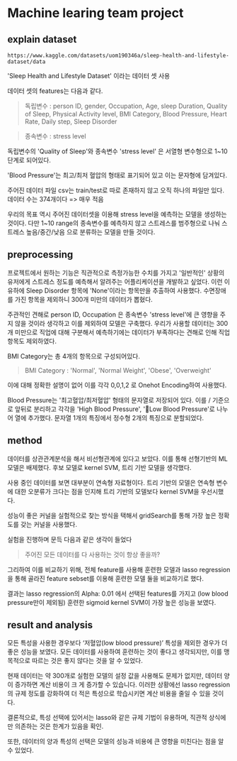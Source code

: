 # Machine learing team project

## explain dataset

    https://www.kaggle.com/datasets/uom190346a/sleep-health-and-lifestyle-dataset/data
    
'Sleep Health and Lifestyle Dataset' 이라는 데이터 셋 사용

데이터 셋의 features는 다음과 같다.


> 독립변수 : person ID, gender, Occupation, Age, sleep Duration, Quality of Sleep, Physical Activity level, BMI Category, Blood Pressure, Heart Rate, Daily step, Sleep Disorder


> 종속변수 : stress level


독립변수의 'Quality of Sleep'와 종속변수 'stress level' 은 서열형 변수형으로 1~10 단계로 되어있다.

'Blood Pressure'는 최고/최저 혈압의 형태로 표기되어 있고 이는 문자형에 담겨있다.

주어진 데이터 파일 csv는 train/test로 따로 존재하지 않고 오직 하나의 파일만 있다. 데이터 수는 374개이다 => 매우 적음


우리의 목표 역시 주어진 데이터셋을 이용해 stress level을 예측하는 모델을 생성하는 것이다. 다만 1~10 range의 종속변수를 예측하지 않고 스트레스를 범주형으로 나눠 스트레스 높음/중간/낮음 으로 분류하는 모델을 만들 것이다.


## preprocessing

프로젝트에서 원하는 기능은 직관적으로 측정가능한 수치를 가지고 '일반적인' 상황의 유저에게 스트레스 정도를 예측해서 알려주는 어플리케이션을 개발하고 싶었다. 이런 이유하에 Sleep Disorder 항목에 'None'이라는 항목만을 추출하여 사용했다. 수면장애를 가진 항목을 제외하니 300개 미만의 데이터가 뽑혔다.

주관적인 견해로 person ID, Occupation 은 종속변수 'stress level'에 큰 영향을 주지 않을 것이라 생각하고 이를 제외하여 모델은 구축했다. 우리가 사용할 데이터는 300개 미만으로 직업에 대해 구분해서 예측하기에는 데이터가 부족하다는 견해로 인해 직업항목도 제외하였다.

BMI Category는 총 4개의 항목으로 구성되어있다.

> BMI Category : 'Normal', 'Normal Weight', 'Obese', 'Overweight'

이에 대해 정확한 설명이 없어 이를 각각 0,0,1,2 로 Onehot Encoding하여 사용했다.

Blood Pressure는 '최고혈압/최저혈압' 형태의 문자열로 저장되어 있다. 이를 / 기준으로 앞뒤로 분리하고 각각을 'High Blood Pressure', 'Low Blood Pressure'로 나누어 열에 추가했다. 문자열 1개의 특징에서 정수형 2개의 특징으로 분할되었다.


## method


데이터를 상관관계분석을 해서 비선형관계에 있다고 보았다. 이를 통해 선형기반의 ML 모델은 배제했다. 후보 모델로 kernel SVM, 트리 기반 모델을 생각했다.

사용 중인 데이터를 보면 대부분이 연속형 자료형이다. 트리 기반의 모델은 연속형 변수에 대한 오분류가 크다는 점을 인지해 트리 기반의 모델보다 kernel SVM을 우선시했다.

성능이 좋은 커널을 실험적으로 찾는 방식을 택해서 gridSearch를 통해 가장 높은 정확도를 갖는 커널을 사용했다.

실험을 진행하며 문득 다음과 같은 생각이 들었다

> 주어진 모든 데이터를 다 사용하는 것이 항상 좋을까?

그리하여 이를 비교하기 위해, 전체 feature를 사용해 훈련한 모델과 lasso regression을 통해 골라진 feature sebset를 이용해 훈련한 모델 둘을 비교하기로 했다.

결과는 lasso regression의 Alpha: 0.01 에서 선택된 features를 가지고 (low blood pressure만이 제외됨) 훈련한 sigmoid kernel SVM이 가장 높은 성능을 보였다.


## result and analysis

모든 특성을 사용한 경우보다 ‘저혈압(low blood pressure)’ 특성을 제외한 경우가 더 좋은 성능을 보였다. 모든 데이터를 사용하여 훈련하는 것이 좋다고 생각되지만, 이를 맹목적으로 따르는 것은 좋지 않다는 것을 알 수 있었다.

현재 데이터는 약 300개로 실험한 모델의 설정 값을 사용해도 문제가 없지만, 데이터 양이 증가하면 계산 비용이 크 게 증가할 수 있습니다. 이러한 상황에선 lasso regression의 규제 정도를 강화하여 더 적은 특성으로 학습시키면 계산 비용을 줄일 수 있을 것이다.

결론적으로, 특성 선택에 있어서는 lasso와 같은 규제 기법이 유용하며, 직관적 상식에만 의존하는 것은 한계가 있음을 확인.

또한, 데이터의 양과 특성의 선택은 모델의 성능과 비용에 큰 영향을 미친다는 점을 알 수 있었다.

